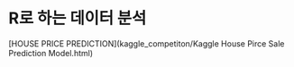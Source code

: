 # R로 하는 데이터 분석

[HOUSE PRICE PREDICTION](kaggle_competiton/Kaggle House Pirce Sale Prediction Model.html)

